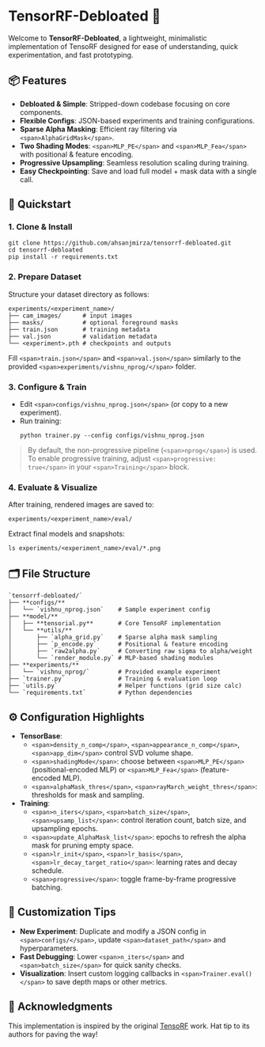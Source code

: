 # TensorRF-Debloated 🎉

Welcome to **TensorRF-Debloated**, a lightweight, minimalistic implementation of TensoRF designed for ease of understanding, quick experimentation, and fast prototyping.

## 📦 Features

* **Debloated & Simple**: Stripped-down codebase focusing on core components.
* **Flexible Configs**: JSON-based experiments and training configurations.
* **Sparse Alpha Masking**: Efficient ray filtering via `<span>AlphaGridMask</span>`.
* **Two Shading Modes**: `<span>MLP_PE</span>` and `<span>MLP_Fea</span>` with positional & feature encoding.
* **Progressive Upsampling**: Seamless resolution scaling during training.
* **Easy Checkpointing**: Save and load full model + mask data with a single call.

## 🚀 Quickstart

### 1. Clone & Install

```
git clone https://github.com/ahsanjmirza/tensorrf-debloated.git
cd tensorrf-debloated
pip install -r requirements.txt
```

### 2. Prepare Dataset

Structure your dataset directory as follows:

```
experiments/<experiment_name>/
├── cam_images/      # input images
├── masks/           # optional foreground masks
├── train.json       # training metadata
├── val.json         # validation metadata
└── <experiment>.pth # checkpoints and outputs
```

Fill `<span>train.json</span>` and `<span>val.json</span>` similarly to the provided `<span>experiments/vishnu_nprog/</span>` folder.

### 3. Configure & Train

* Edit `<span>configs/vishnu_nprog.json</span>` (or copy to a new experiment).
* Run training:
  ```
  python trainer.py --config configs/vishnu_nprog.json
  ```

> By default, the non-progressive pipeline (`<span>nprog</span>`) is used. To enable progressive training, adjust `<span>progressive: true</span>` in your `<span>Training</span>` block.

### 4. Evaluate & Visualize

After training, rendered images are saved to:

```
experiments/<experiment_name>/eval/
```

Extract final models and snapshots:

```
ls experiments/<experiment_name>/eval/*.png
```

## 🗂️ File Structure

```
`tensorrf-debloated/`
├── **configs/**
│   └── `vishnu_nprog.json`    # Sample experiment config
├── **model/**
│   ├── **tensorial.py**       # Core TensoRF implementation
│   └── **utils/**
│       ├── `alpha_grid.py`    # Sparse alpha mask sampling
│       ├── `p_encode.py`      # Positional & feature encoding
│       ├── `raw2alpha.py`     # Converting raw sigma to alpha/weight
│       └── `render_module.py` # MLP-based shading modules
├── **experiments/**
│   └── `vishnu_nprog/`        # Provided example experiment
├── `trainer.py`               # Training & evaluation loop
├── `utils.py`                 # Helper functions (grid size calc)
└── `requirements.txt`         # Python dependencies
```

## ⚙️ Configuration Highlights

* **TensorBase**:
  * `<span>density_n_comp</span>`, `<span>appearance_n_comp</span>`, `<span>app_dim</span>` control SVD volume shape.
  * `<span>shadingMode</span>`: choose between `<span>MLP_PE</span>` (positional-encoded MLP) or `<span>MLP_Fea</span>` (feature-encoded MLP).
  * `<span>alphaMask_thres</span>`, `<span>rayMarch_weight_thres</span>`: thresholds for mask and sampling.
* **Training**:
  * `<span>n_iters</span>`, `<span>batch_size</span>`, `<span>upsamp_list</span>`: control iteration count, batch size, and upsampling epochs.
  * `<span>update_AlphaMask_list</span>`: epochs to refresh the alpha mask for pruning empty space.
  * `<span>lr_init</span>`, `<span>lr_basis</span>`, `<span>lr_decay_target_ratio</span>`: learning rates and decay schedule.
  * `<span>progressive</span>`: toggle frame-by-frame progressive batching.

## 🔧 Customization Tips

* **New Experiment**: Duplicate and modify a JSON config in `<span>configs/</span>`, update `<span>dataset_path</span>` and hyperparameters.
* **Fast Debugging**: Lower `<span>n_iters</span>` and `<span>batch_size</span>` for quick sanity checks.
* **Visualization**: Insert custom logging callbacks in `<span>Trainer.eval()</span>` to save depth maps or other metrics.

## 🎉 Acknowledgments

This implementation is inspired by the original [TensoRF](https://github.com/apchenstu/TensoRF) work. Hat tip to its authors for paving the way!
